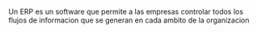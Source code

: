 Un ERP es un software que permite a las empresas controlar todos los flujos de informacion que se generan en cada ambito de la organizacion
